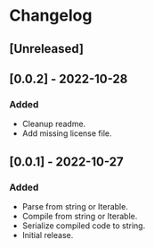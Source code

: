 # Changelog

## [Unreleased]


## [0.0.2] - 2022-10-28
### Added
- Cleanup readme.
- Add missing license file.


## [0.0.1] - 2022-10-27
### Added
- Parse from string or Iterable<string>.
- Compile from string or Iterable<string>.
- Serialize compiled code to string.
- Initial release.
